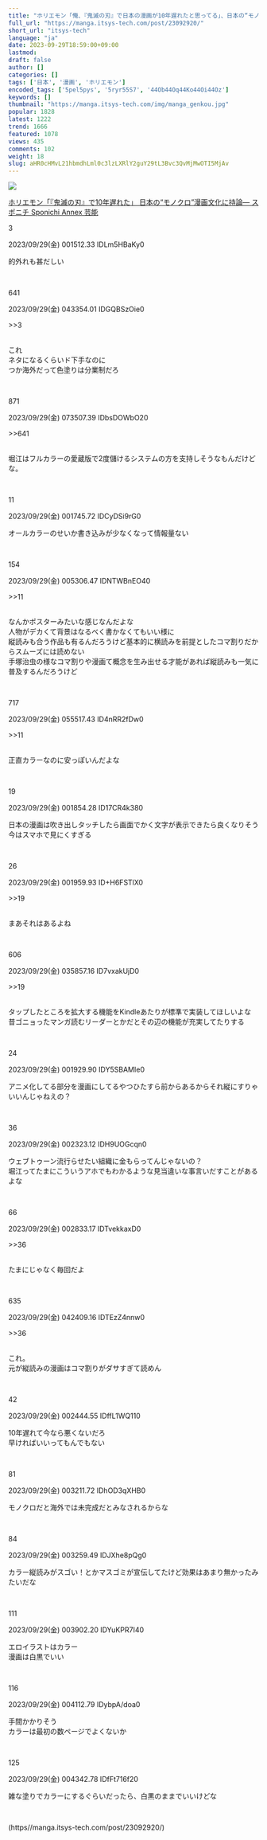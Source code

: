 ```yaml
---
title: "ホリエモン「俺、『鬼滅の刃』で日本の漫画が10年遅れたと思ってる」、日本の“モノクロ”漫画文化に持論"
full_url: "https://manga.itsys-tech.com/post/23092920/"
short_url: "itsys-tech"
language: "ja"
date: 2023-09-29T18:59:00+09:00
lastmod: 
draft: false
author: []
categories: []
tags: ['日本', '漫画', 'ホリエモン']
encoded_tags: ['5pel5pys', '5ryr55S7', '44Ob44Oq44Ko44Oi44Oz']
keywords: []
thumbnail: "https://manga.itsys-tech.com/img/manga_genkou.jpg"
popular: 1828
latest: 1222
trend: 1666
featured: 1078
views: 435
comments: 102
weight: 18
slug: aHR0cHMvL21hbmdhLml0c3lzLXRlY2guY29tL3Bvc3QvMjMwOTI5MjAv
---
```


![](https://manga.itsys-tech.com/img/manga_genkou.jpg)

<div><p><a href='https//www.sponichi.co.jp/entertainment/news/2023/09/28/kiji/20230928s00041000560000c.html' target='_blank' rel='noopener'>ホリエモン「『鬼滅の刃』で10年遅れた」 日本の“モノクロ”漫画文化に持論― スポニチ Sponichi Annex 芸能</a></p><p class='t_h'>3 <p>2023/09/29(金) 001512.33 IDLm5HBaKy0</p></p><p class='t_b'>的外れも甚だしい</p><br><p class='t_h t_i'>641 <p>2023/09/29(金) 043354.01 IDGQBSzOie0</p></p><p class='t_b t_i'><p class='anchor'>>>3</p><br>これ<br>ネタになるくらいド下手なのに<br>つか海外だって色塗りは分業制だろ</p><br><p class='t_h t_i'>871 <p>2023/09/29(金) 073507.39 IDbsDOWbO20</p></p><p class='t_b t_i'><p class='anchor'>>>641</p><br>堀江はフルカラーの愛蔵版で2度儲けるシステムの方を支持しそうなもんだけどな。</p><br><p class='t_h'>11 <p>2023/09/29(金) 001745.72 IDCyDSi9rG0</p></p><p class='t_b'>オールカラーのせいか書き込みが少なくなって情報量ない</p><br><p class='t_h t_i'>154 <p>2023/09/29(金) 005306.47 IDNTWBnEO40</p></p><p class='t_b t_i'><p class='anchor'>>>11</p><br>なんかポスターみたいな感じなんだよな<br>人物がデカくて背景はなるべく書かなくてもいい様に<br>縦読みも合う作品も有るんだろうけど基本的に横読みを前提としたコマ割りだからスムーズには読めない<br>手塚治虫の様なコマ割りや漫画て概念を生み出せる才能があれば縦読みも一気に普及するんだろうけど</p><br><p class='t_h t_i'>717 <p>2023/09/29(金) 055517.43 ID4nRR2fDw0</p></p><p class='t_b t_i'><p class='anchor'>>>11</p><br>正直カラーなのに安っぽいんだよな</p><br><p class='t_h'>19 <p>2023/09/29(金) 001854.28 ID17CR4k380</p></p><p class='t_b'>日本の漫画は吹き出しタッチしたら画面でかく文字が表示できたら良くなりそう<br>今はスマホで見にくすぎる</p><br><p class='t_h t_i'>26 <p>2023/09/29(金) 001959.93 ID+H6FSTlX0</p></p><p class='t_b t_i'><p class='anchor'>>>19</p><br>まあそれはあるよね</p><br><p class='t_h t_i'>606 <p>2023/09/29(金) 035857.16 ID7vxakUjD0</p></p><p class='t_b t_i'><p class='anchor'>>>19</p><br>タップしたところを拡大する機能をKindleあたりが標準で実装してほしいよな<br>昔ゴニョったマンガ読むリーダーとかだとその辺の機能が充実してたりする</p><br><p class='t_h'>24 <p>2023/09/29(金) 001929.90 IDY5SBAMIe0</p></p><p class='t_b'>アニメ化してる部分を漫画にしてるやつひたすら前からあるからそれ縦にすりゃいいんじゃねえの？</p><br><p class='t_h'>36 <p>2023/09/29(金) 002323.12 IDH9UOGcqn0</p></p><p class='t_b'>ウェブトゥーン流行らせたい組織に金もらってんじゃないの？<br>堀江ってたまにこういうアホでもわかるような見当違いな事言いだすことがあるよな</p><br><p class='t_h t_i'>66 <p>2023/09/29(金) 002833.17 IDTvekkaxD0</p></p><p class='t_b t_i'><p class='anchor'>>>36</p><br>たまにじゃなく毎回だよ</p><br><p class='t_h t_i'>635 <p>2023/09/29(金) 042409.16 IDTEzZ4nnw0</p></p><p class='t_b t_i'><p class='anchor'>>>36</p><br>これ。<br>元が縦読みの漫画はコマ割りがダサすぎて読めん</p><br><p class='t_h'>42 <p>2023/09/29(金) 002444.55 IDffL1WQ110</p></p><p class='t_b'>10年遅れて今なら悪くないだろ<br>早ければいいってもんでもない</p><br><p class='t_h'>81 <p>2023/09/29(金) 003211.72 IDhOD3qXHB0</p></p><p class='t_b'>モノクロだと海外では未完成だとみなされるからな</p><br><p class='t_h'>84 <p>2023/09/29(金) 003259.49 IDJXhe8pQg0</p></p><p class='t_b'>カラー縦読みがスゴい！とかマスゴミが宣伝してたけど効果はあまり無かったみたいだな</p><br><p class='t_h'>111 <p>2023/09/29(金) 003902.20 IDYuKPR7I40</p></p><p class='t_b'>エロイラストはカラー<br>漫画は白黒でいい</p><br><p class='t_h'>116 <p>2023/09/29(金) 004112.79 IDybpA/doa0</p></p><p class='t_b'>手間かかりそう<br>カラーは最初の数ページでよくないか</p><br><p class='t_h'>125 <p>2023/09/29(金) 004342.78 IDfFt716f20</p></p><p class='t_b'>雑な塗りでカラーにするぐらいだったら、白黒のままでいいけどな</p><br></div>

(https//manga.itsys-tech.com/post/23092920/)
